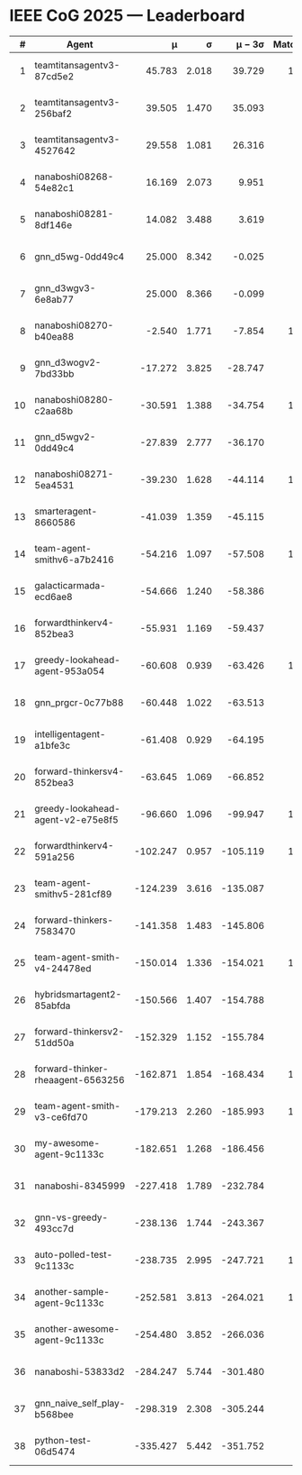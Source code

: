 # IEEE CoG 2025 — Leaderboard

| # | Agent | μ | σ | μ − 3σ | Matches | Updated |
|---:|---|---:|---:|---:|---:|---|
| 1 | teamtitansagentv3-87cd5e2 | 45.783 | 2.018 | 39.729 | 1040 | 2025-08-28 19:27 |
| 2 | teamtitansagentv3-256baf2 | 39.505 | 1.470 | 35.093 | 740 | 2025-08-28 19:27 |
| 3 | teamtitansagentv3-4527642 | 29.558 | 1.081 | 26.316 | 920 | 2025-08-28 19:27 |
| 4 | nanaboshi08268-54e82c1 | 16.169 | 2.073 | 9.951 | 820 | 2025-08-28 19:27 |
| 5 | nanaboshi08281-8df146e | 14.082 | 3.488 | 3.619 | 40 | 2025-08-28 19:27 |
| 6 | gnn_d5wg-0dd49c4 | 25.000 | 8.342 | -0.025 | 20 | 2025-08-28 19:27 |
| 7 | gnn_d3wgv3-6e8ab77 | 25.000 | 8.366 | -0.099 | 80 | 2025-08-28 19:27 |
| 8 | nanaboshi08270-b40ea88 | -2.540 | 1.771 | -7.854 | 1020 | 2025-08-28 19:27 |
| 9 | gnn_d3wogv2-7bd33bb | -17.272 | 3.825 | -28.747 | 48 | 2025-08-28 19:27 |
| 10 | nanaboshi08280-c2aa68b | -30.591 | 1.388 | -34.754 | 1080 | 2025-08-28 19:27 |
| 11 | gnn_d5wgv2-0dd49c4 | -27.839 | 2.777 | -36.170 | 40 | 2025-08-28 19:27 |
| 12 | nanaboshi08271-5ea4531 | -39.230 | 1.628 | -44.114 | 1340 | 2025-08-28 19:27 |
| 13 | smarteragent-8660586 | -41.039 | 1.359 | -45.115 | 934 | 2025-08-28 19:27 |
| 14 | team-agent-smithv6-a7b2416 | -54.216 | 1.097 | -57.508 | 1020 | 2025-08-28 19:27 |
| 15 | galacticarmada-ecd6ae8 | -54.666 | 1.240 | -58.386 | 960 | 2025-08-28 19:27 |
| 16 | forwardthinkerv4-852bea3 | -55.931 | 1.169 | -59.437 | 844 | 2025-08-28 19:27 |
| 17 | greedy-lookahead-agent-953a054 | -60.608 | 0.939 | -63.426 | 1080 | 2025-08-28 19:27 |
| 18 | gnn_prgcr-0c77b88 | -60.448 | 1.022 | -63.513 | 850 | 2025-08-28 19:27 |
| 19 | intelligentagent-a1bfe3c | -61.408 | 0.929 | -64.195 | 774 | 2025-08-28 19:27 |
| 20 | forward-thinkersv4-852bea3 | -63.645 | 1.069 | -66.852 | 742 | 2025-08-28 19:27 |
| 21 | greedy-lookahead-agent-v2-e75e8f5 | -96.660 | 1.096 | -99.947 | 1080 | 2025-08-28 19:27 |
| 22 | forwardthinkerv4-591a256 | -102.247 | 0.957 | -105.119 | 1007 | 2025-08-28 19:27 |
| 23 | team-agent-smithv5-281cf89 | -124.239 | 3.616 | -135.087 | 800 | 2025-08-28 19:27 |
| 24 | forward-thinkers-7583470 | -141.358 | 1.483 | -145.806 | 820 | 2025-08-28 19:27 |
| 25 | team-agent-smith-v4-24478ed | -150.014 | 1.336 | -154.021 | 1018 | 2025-08-28 19:27 |
| 26 | hybridsmartagent2-85abfda | -150.566 | 1.407 | -154.788 | 991 | 2025-08-28 19:27 |
| 27 | forward-thinkersv2-51dd50a | -152.329 | 1.152 | -155.784 | 964 | 2025-08-28 19:27 |
| 28 | forward-thinker-rheaagent-6563256 | -162.871 | 1.854 | -168.434 | 1024 | 2025-08-28 19:27 |
| 29 | team-agent-smith-v3-ce6fd70 | -179.213 | 2.260 | -185.993 | 1178 | 2025-08-28 19:27 |
| 30 | my-awesome-agent-9c1133c | -182.651 | 1.268 | -186.456 | 960 | 2025-08-28 19:27 |
| 31 | nanaboshi-8345999 | -227.418 | 1.789 | -232.784 | 840 | 2025-08-28 19:27 |
| 32 | gnn-vs-greedy-493cc7d | -238.136 | 1.744 | -243.367 | 740 | 2025-08-28 19:27 |
| 33 | auto-polled-test-9c1133c | -238.735 | 2.995 | -247.721 | 1040 | 2025-08-28 19:27 |
| 34 | another-sample-agent-9c1133c | -252.581 | 3.813 | -264.021 | 1040 | 2025-08-28 19:27 |
| 35 | another-awesome-agent-9c1133c | -254.480 | 3.852 | -266.036 | 880 | 2025-08-28 19:27 |
| 36 | nanaboshi-53833d2 | -284.247 | 5.744 | -301.480 | 860 | 2025-08-28 19:27 |
| 37 | gnn_naive_self_play-b568bee | -298.319 | 2.308 | -305.244 | 720 | 2025-08-28 19:27 |
| 38 | python-test-06d5474 | -335.427 | 5.442 | -351.752 | 910 | 2025-08-28 19:27 |
